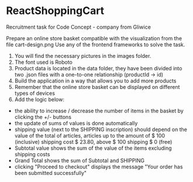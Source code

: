 # ReactShoppingCart
Recruitment task for Code Concept - company from Gliwice

Prepare an online store basket compatible with the visualization from the file cart-design.png
Use any of the frontend frameworks to solve the task.

1) You will find the necessary pictures in the images folder.
2) The font used is Roboto
3) Product data is located in the data folder, they have been divided into two .json files with a one-to-one relationship (productId -> id)
4) Build the application in a way that allows you to add more products
5) Remember that the online store basket can be displayed on different types of devices
6) Add the logic below:
- the ability to increase / decrease the number of items in the basket by clicking the +/- buttons
- the update of sums of values is done automatically
- shipping value (next to the SHIPPING inscription) should depend on the value of the total of articles, articles up to the amount of $ 100 (inclusive) shipping cost $ 23.80, above $ 100 shipping $ 0 (free)
- Subtotal value shows the sum of the value of the items excluding shipping costs
- Grand Total shows the sum of Subtotal and SHIPPING
- clicking "Proceed to checkout" displays the message "Your order has been submitted successfully"
